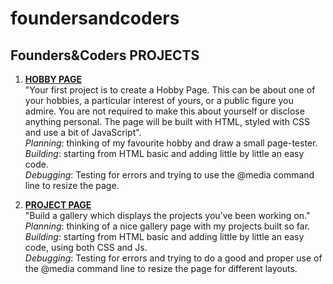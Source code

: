 # foundersandcoders

## Founders&Coders PROJECTS

1.  [**HOBBY PAGE**](https://3le81.github.io/foundersandcoders/hobby_page/)  
    "Your first project is to create a Hobby Page.
    This can be about one of your hobbies, a particular interest of yours, or a public figure you admire. You are not required to make this about yourself or disclose anything personal. The page will be built with HTML, styled with CSS and use a bit of JavaScript".  
     _Planning_: thinking of my favourite hobby and draw a small page-tester.  
     _Building_: starting from HTML basic and adding little by little an easy code.  
     _Debugging_: Testing for errors and trying to use the @media command line to resize the page.

2.  [**PROJECT PAGE**](foundersandcoders/project_page/)  
    "Build a gallery which displays the projects you’ve been working on."
    _Planning_: thinking of a nice gallery page with my projects built so far.  
     _Building_: starting from HTML basic and adding little by little an easy code, using both CSS and Js.  
     _Debugging_: Testing for errors and trying to do a good and proper use of the @media command line to resize the page for different layouts.

